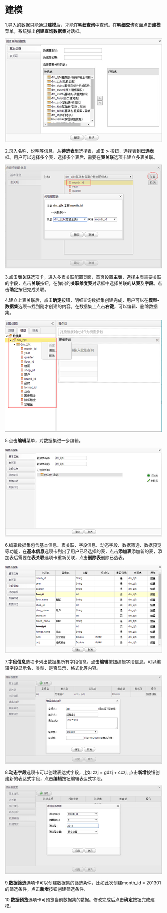 # 建模

1.导入的数据只能通过**建模**后，才能在**明细查询**中查询。在**明细查询**页面点击**建模**菜单，系统弹出**创建查询数据集**对话框。

![建模](QQ图片20161208104356.jpg)

2.录入名称、说明等信息，从**待选表**里选择表，点击 **>** 按钮，选择表到**已选表**框。用户可以选择多个表，选择多个表后，需要在**表关联**选项卡建立多表关联。

![表关联](QQ图片20161208112309.png)

3.点击**表关联**选项卡，进入多表关联配置页面，首页设置**主表**，选择主表需要关联的字段，点击**关联**按钮，在弹出的**关联维度表**对话框中选择关联的**从表**及**字段**。点击**确定**按钮完成关联。

4.建立上表关联后，点击**确定**按钮，明细查询数据集创建完成，用户可以在**模型-数据集**选项卡找到刚才创建的内容。在数据集上点击**右键**，可以编辑、删除数据集。

![数据集](QQ图片20161208113020.png)

5.点击**编辑**菜单，对数据集进一步编辑。

![编辑数据集](QQ图片20161208113535.jpg)

6.编辑数据集包含基本信息、表关联、字段信息、动态字段、数据筛选、数据预览等功能，在**基本信息**选项卡列出了用户已经选择的表，点击**添加表**添加新的表，添加表后需要在**表关联**选项卡重新关联，点击**删除表**删除已选表，

![表关联](QQ图片20161208113943.png)

7.**字段信息**选项卡列出数据集所有字段信息。点击**编辑**按钮编辑字段信息。可以编辑字段显示名、类型、是否显示、格式化等内容。

![动态字段](QQ图片20161208114749.png)

8.**动态字段**选项卡可以创建表达式字段，比如 zzj = gdzj + cczj, 点击**新增**按钮创建新的表达式字段，点击**编辑**按钮编辑表达式字段。

![数据筛选](QQ图片20161208114855.jpg)

9.**数据筛选**选项卡可以创建数据集的筛选条件，比如此次创建month_id = 201301 的筛选条件，点击**新增**按钮创建筛选条件。

10.**数据预览**选项卡可预览当前数据集的数据。修改完成后点击**确定**按钮完成建模。
